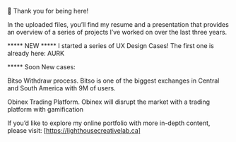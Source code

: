 🥳 Thank you for being here!

In the uploaded files, you’ll find my resume and a presentation that provides an overview of a series of projects I’ve worked on over the last three years.  

***** NEW *****
I started a series of UX Design Cases! The first one is already here: AURK

***** Soon New cases:

Bitso Withdraw process.
Bitso is one of the biggest exchanges in Central and South America with 9M of users.

Obinex Trading Platform.
Obinex will disrupt the market with a trading platform with gamification


If you’d like to explore my online portfolio with more in-depth content, please visit: [https://lighthousecreativelab.ca]
